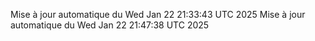 Mise à jour automatique du Wed Jan 22 21:33:43 UTC 2025
Mise à jour automatique du Wed Jan 22 21:47:38 UTC 2025

